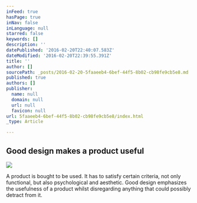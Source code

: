 ```yaml
---
inFeed: true
hasPage: true
inNav: false
inLanguage: null
starred: false
keywords: []
description: ''
datePublished: '2016-02-20T22:40:07.583Z'
dateModified: '2016-02-20T22:39:55.391Z'
title: ''
author: []
sourcePath: _posts/2016-02-20-5faaeeb4-6bef-44f5-8b02-cb98fe9cb5e8.md
published: true
authors: []
publisher:
  name: null
  domain: null
  url: null
  favicon: null
url: 5faaeeb4-6bef-44f5-8b02-cb98fe9cb5e8/index.html
_type: Article

---
```

## Good design makes a product useful
![](https://s3-us-west-2.amazonaws.com/the-grid-img/p/6d8efeae5783fb17f3c07fa26bf8284828e65f70.jpg)

A product is bought to be used. It has to satisfy certain criteria, not only functional, but also psychological and aesthetic. Good design emphasizes the usefulness of a product whilst disregarding anything that could possibly detract from it.